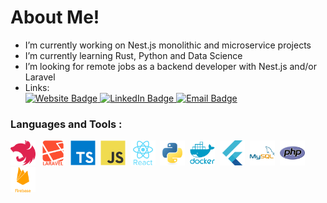 <h1>About Me!</h1>

- I’m currently working on Nest.js monolithic and microservice projects
- I’m currently learning Rust, Python and Data Science
- I’m looking for remote jobs as a backend developer with Nest.js and/or Laravel
- Links:
    <div id="badges">
      <a href="https://abenezer-ayalneh.vercel.app/" target="_blank">
        <img src="https://img.shields.io/badge/Website-blue?style=for-the-badge&logoColor=white" alt="Website Badge"/>
      </a>
      <a href="https://www.linkedin.com/in/abenezer-ayalneh-b579911b5/" target="_blank">
        <img src="https://img.shields.io/badge/LinkedIn-blue?style=for-the-badge&logoColor=white" alt="LinkedIn Badge"/>
      </a>
      <a href="mailto:abenezer.ayalneh.42@gmail.com" target="_blank">
        <img src="https://img.shields.io/badge/Email-blue?style=for-the-badge&logoColor=white" alt="Email Badge"/>
      </a>
    </div>
  
### Languages and Tools :
<div>
  <img src="https://github.com/devicons/devicon/blob/master/icons/nestjs/nestjs-original.svg" title="Nest.js" alt="Nest.js" width="40" height="40"/>&nbsp;
  <img src="https://github.com/devicons/devicon/blob/master/icons/laravel/laravel-plain-wordmark.svg" title="Laravel" alt="Laravel" width="40" height="40"/>&nbsp;
  <img src="https://github.com/devicons/devicon/blob/master/icons/typescript/typescript-original.svg" title="Typescript" alt="Typescript" width="40" height="40"/>&nbsp;
  <img src="https://github.com/devicons/devicon/blob/master/icons/javascript/javascript-original.svg" title="JavaScript" alt="JavaScript" width="40" height="40"/>&nbsp;
  <img src="https://github.com/devicons/devicon/blob/master/icons/react/react-original-wordmark.svg" title="React" alt="React" width="40" height="40"/>&nbsp;
  <img src="https://github.com/devicons/devicon/blob/master/icons/python/python-original.svg" title="Docker" alt="Docker" width="40" height="40"/>&nbsp;
  <img src="https://github.com/devicons/devicon/blob/master/icons/docker/docker-plain-wordmark.svg" title="Docker" alt="Docker" width="40" height="40"/>&nbsp;
  <img src="https://github.com/devicons/devicon/blob/master/icons/flutter/flutter-original.svg" title="Flutter" alt="Flutter" width="40" height="40"/>&nbsp;
  <img src="https://github.com/devicons/devicon/blob/master/icons/mysql/mysql-original-wordmark.svg" title="MySQL"  alt="MySQL" width="40" height="40"/>&nbsp;
  <img src="https://github.com/devicons/devicon/blob/master/icons/php/php-original.svg" title="PHP" alt="PHP" width="40" height="40"/>&nbsp;
  <img src="https://github.com/devicons/devicon/blob/master/icons/firebase/firebase-plain-wordmark.svg" title="Firebase" alt="Firebase" width="40" hei
  <img src="https://github.com/devicons/devicon/blob/master/icons/git/git-original-wordmark.svg" title="Git" alt="Git" width="40" height="40"/>&nbsp;
 </div>

   
<!-- ## GitHub Stats! 📊
  
| <a href="https://github.com/abenezer-ayalneh/github-readme-stats"><img align="center" src="https://github-readme-stats.vercel.app/api?username=abenezer-ayalneh&show_icons=true&include_all_commits=true&theme=buefy&hide_border=true" alt="Anurag's github stats" /></a> | <a href="https://github.com/abenezer-ayalneh/github-readme-stats"><img align="center" src="https://github-readme-stats.vercel.app/api/top-langs/?username=abenezer-ayalneh&layout=compact&theme=buefy&hide_border=true" /></a> |
| ------------- | ------------- | -->
